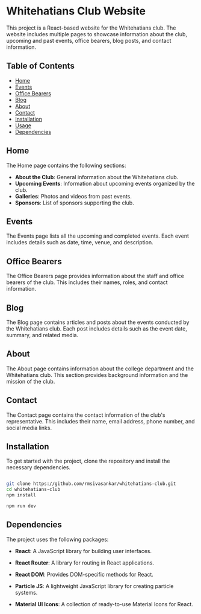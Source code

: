 # Whitehatians Club Website

This project is a React-based website for the Whitehatians club. The website includes multiple pages to showcase information about the club, upcoming and past events, office bearers, blog posts, and contact information.

## Table of Contents

- [Home](#home)
- [Events](#events)
- [Office Bearers](#office-bearers)
- [Blog](#blog)
- [About](#about)
- [Contact](#contact)
- [Installation](#installation)
- [Usage](#usage)
- [Dependencies](#dependencies)

## Home

The Home page contains the following sections:

- **About the Club**: General information about the Whitehatians club.
- **Upcoming Events**: Information about upcoming events organized by the club.
- **Galleries**: Photos and videos from past events.
- **Sponsors**: List of sponsors supporting the club.

## Events

The Events page lists all the upcoming and completed events. Each event includes details such as date, time, venue, and description.

## Office Bearers

The Office Bearers page provides information about the staff and office bearers of the club. This includes their names, roles, and contact information.

## Blog

The Blog page contains articles and posts about the events conducted by the Whitehatians club. Each post includes details such as the event date, summary, and related media.

## About

The About page contains information about the college department and the Whitehatians club. This section provides background information and the mission of the club.

## Contact

The Contact page contains the contact information of the club's representative. This includes their name, email address, phone number, and social media links.

## Installation

To get started with the project, clone the repository and install the necessary dependencies.

```bash

git clone https://github.com/rmsivasankar/whitehatians-club.git
cd whitehatians-club
npm install

npm run dev

```

## Dependencies

The project uses the following packages:

- **React**: A JavaScript library for building user interfaces.

- **React Router**: A library for routing in React applications.

- **React DOM**: Provides DOM-specific methods for React.

- **Particle JS**: A lightweight JavaScript library for creating particle systems.

- **Material UI Icons**: A collection of ready-to-use Material Icons for React.
